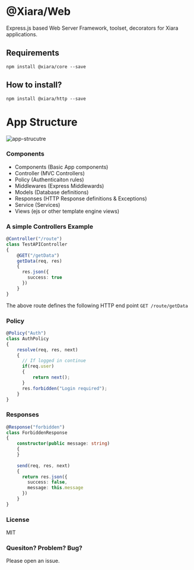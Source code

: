 # @Xiara/Web
Express.js based Web Server Framework, toolset, decorators for Xiara applications.


## Requirements
`npm install @xiara/core --save`

## How to install?
`npm install @xiara/http --save`

# App Structure
![app-strucutre](https://i.imgur.com/yYZ1tib.png)

### Components
- Components (Basic App components)
- Controller (MVC Controllers)
- Policy (Authenticaiton rules)
- Middlewares (Express Middlewards)
- Models (Database definitions)
- Responses (HTTP Response definitions & Exceptions)
- Service (Services)
- Views (ejs or other template engine views)

### A simple Controllers Example

```typescript
@Controller("/route")
class TestAPIController
{
    @GET("/getData")
    getData(req, res)
    {
      res.json({
        success: true
      })
    }
}
```
The above route defines the following HTTP end point
```GET /route/getData```

### Policy

```typescript
@Policy("Auth")
class AuthPolicy
{
    resolve(req, res, next)
    {
      // If logged in continue
      if(req.user)
      {
          return next();
      }
      res.forbidden("Login required");
    }
}
```

### Responses
```typescript
@Response("forbidden")
class ForbiddenResponse
{
    constructor(public message: string)
    {
    }
    
    send(req, res, next)
    {
      return res.json({
        success: false,
        message: this.message
      })
    }
}
```



### License
MIT

### Quesiton? Problem? Bug?
Please open an issue.
